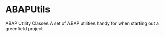 # ABAPUtils
ABAP Utility Classes
A set of ABAP utilities handy for when starting out a greenfield project
